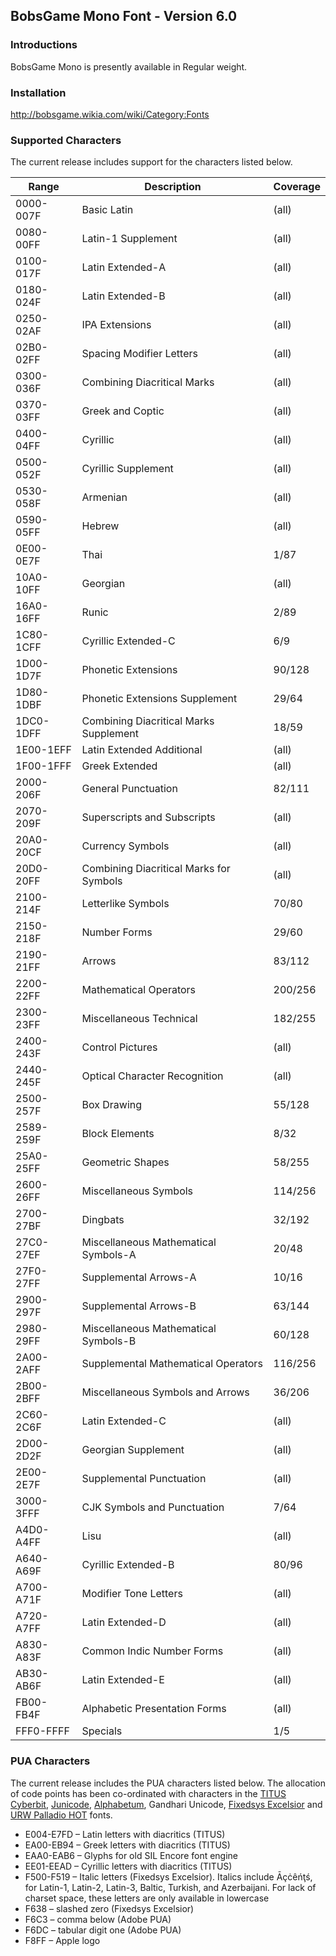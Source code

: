 ## BobsGame Mono Font - Version 6.0

### Introductions
BobsGame Mono is presently available in Regular weight.

### Installation
http://bobsgame.wikia.com/wiki/Category:Fonts

### Supported Characters
The current release includes support for the characters listed below.

| Range     | Description                             | Coverage |
|-----------|-----------------------------------------|----------|
| 0000-007F | Basic Latin                             | (all)    |
| 0080-00FF | Latin-1 Supplement                      | (all)    |
| 0100-017F | Latin Extended-A                        | (all)    |
| 0180-024F | Latin Extended-B                        | (all)    |
| 0250-02AF | IPA Extensions                          | (all)    |
| 02B0-02FF | Spacing Modifier Letters                | (all)    |
| 0300-036F | Combining Diacritical Marks             | (all)    |
| 0370-03FF | Greek and Coptic                        | (all)    |
| 0400-04FF | Cyrillic                                | (all)    |
| 0500-052F | Cyrillic Supplement                     | (all)    |
| 0530-058F | Armenian                                | (all)    |
| 0590-05FF | Hebrew                                  | (all)    |
| 0E00-0E7F | Thai                                    | 1/87     |
| 10A0-10FF | Georgian                                | (all)    |
| 16A0-16FF | Runic                                   | 2/89     |
| 1C80-1CFF | Cyrillic Extended-C                     | 6/9      |
| 1D00-1D7F | Phonetic Extensions                     | 90/128   |
| 1D80-1DBF | Phonetic Extensions Supplement          | 29/64    |
| 1DC0-1DFF | Combining Diacritical Marks Supplement  | 18/59    |
| 1E00-1EFF | Latin Extended Additional               | (all)    |
| 1F00-1FFF | Greek Extended                          | (all)    |
| 2000-206F | General Punctuation                     | 82/111   |
| 2070-209F | Superscripts and Subscripts             | (all)    |
| 20A0-20CF | Currency Symbols                        | (all)    |
| 20D0-20FF | Combining Diacritical Marks for Symbols | (all)    |
| 2100-214F | Letterlike Symbols                      | 70/80    |
| 2150-218F | Number Forms                            | 29/60    |
| 2190-21FF | Arrows                                  | 83/112   |
| 2200-22FF | Mathematical Operators                  | 200/256  |
| 2300-23FF | Miscellaneous Technical                 | 182/255  |
| 2400-243F | Control Pictures                        | (all)    |
| 2440-245F | Optical Character Recognition           | (all)    |
| 2500-257F | Box Drawing                             | 55/128   |
| 2589-259F | Block Elements                          | 8/32     |
| 25A0-25FF | Geometric Shapes                        | 58/255   |
| 2600-26FF | Miscellaneous Symbols                   | 114/256  |
| 2700-27BF | Dingbats                                | 32/192   |
| 27C0-27EF | Miscellaneous Mathematical Symbols-A    | 20/48    |
| 27F0-27FF | Supplemental Arrows-A                   | 10/16    |
| 2900-297F | Supplemental Arrows-B                   | 63/144   |
| 2980-29FF | Miscellaneous Mathematical Symbols-B    | 60/128   |
| 2A00-2AFF | Supplemental Mathematical Operators     | 116/256  |
| 2B00-2BFF | Miscellaneous Symbols and Arrows        | 36/206   |
| 2C60-2C6F | Latin Extended-C                        | (all)    |
| 2D00-2D2F | Georgian Supplement                     | (all)    |
| 2E00-2E7F | Supplemental Punctuation                | (all)    |
| 3000-3FFF | CJK Symbols and Punctuation             | 7/64     |
| A4D0-A4FF | Lisu                                    | (all)    |
| A640-A69F | Cyrillic Extended-B                     | 80/96    |
| A700-A71F | Modifier Tone Letters                   | (all)    |
| A720-A7FF | Latin Extended-D                        | (all)    |
| A830-A83F | Common Indic Number Forms               | (all)    |
| AB30-AB6F | Latin Extended-E                        | (all)    |
| FB00-FB4F | Alphabetic Presentation Forms           | (all)    |
| FFF0-FFFF | Specials                                | 1/5      |

### PUA Characters
The current release includes the PUA characters listed below. The allocation of code points has been co-ordinated with characters in the [TITUS Cyberbit](http://titus.uni-frankfurt.de/), [Junicode](http://junicode.sourceforge.net/), [Alphabetum](http://guindo.pntic.mec.es/~jmag0042/alphaeng.html), Gandhari Unicode, [Fixedsys Excelsior](http://www.fixedsysexcelsior.com/) and [URW Palladio HOT](http://www.sanskritweb.net/) fonts.
* E004-E7FD – Latin letters with diacritics (TITUS)
* EA00-EB94 – Greek letters with diacritics (TITUS)
* EAA0-EAB6 – Glyphs for old SIL Encore font engine
* EE01-EEAD – Cyrillic letters with diacritics (TITUS)
* F500-F519 – Italic letters (Fixedsys Excelsior). Italics include Āçċêńţś, for Latin-1, Latin-2, Latin-3, Baltic, Turkish, and Azerbaijani. For lack of charset space, these letters are only available in lowercase
* F638 – slashed zero (Fixedsys Excelsior)
* F6C3 – comma below (Adobe PUA)
* F6DC – tabular digit one (Adobe PUA)
* F8FF – Apple logo
